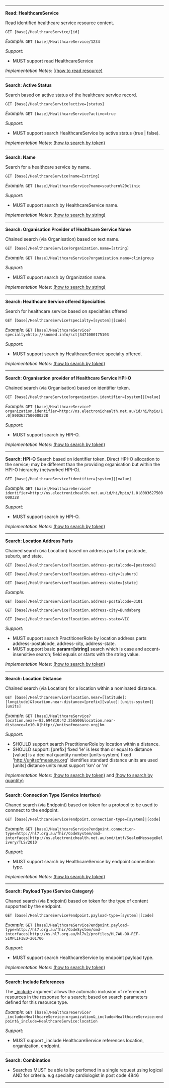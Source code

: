 -----------
**Read: HealthcareService**

Read identified healthcare service resource content.

`GET [base]/HealthcareService/[id]`

*Example:* `GET [base]/HealthcareService/1234`

*Support:*

* MUST support read HealthcareService

*Implementation Notes:*  [[(how to read resource)]

-----------
**Search: Active Status**

Search based on active status of the healthcare service record.

`GET [base]/HealthcareService?active=[status]`

*Example:* `GET [base]/HealthcareService?active=true`

*Support:*

* MUST support search HealthcareService by active status (true | false).

*Implementation Notes:* [(how to search by token)]

-----------
**Search: Name**

Search for a healthcare service by name.

`GET [base]/HealthcareService?name=[string]`

*Example:* `GET [base]/HealthcareService?name=southern%20clinic`

*Support:*

* MUST support search by HealthcareService name.

*Implementation Notes:* [(how to search by string)]

-----------
**Search: Organisation Provider of Healthcare Service Name**

Chained search (via Organisation) based on text name.

`GET [base]/HealthcareService?organization.name=[string]`

*Example:* `GET [base]/HealthcareService?organization.name=clinigroup`

*Support:*

* MUST support search by Organization name.

*Implementation Notes:* [(how to search by string)]

-----------
**Search: Healthcare Service offered Specialties**

Search for healthcare service based on specialties offered

`GET [base]/HealthcareService?specialty=[system]|[code]`

*Example:* `GET [base]/HealthcareService?specialty=http://snomed.info/sct|3471000175103`

*Support:*

* MUST support search by HealthcareService specialty offered.

*Implementation Notes:* [(how to search by token)]

-----------
**Search: Organisation provider of Healthcare Service HPI-O**

Chained search (via Organisation) based on identifier token.

`GET [base]/HealthcareService?organization.identifier=[system]|[value]`

*Example:* `GET [base]/HealthcareService?organization.identifier=http://ns.electronichealth.net.au/id/hi/hpio/1.0|8003627500000328`

*Support:*

* MUST support search by HPI-O.

*Implementation Notes:* [(how to search by token)]

-----------
**Search: HPI-O**
Search based on identifier token. Direct HPI-O allocation to the service; may be different than the providing organisation but within the HPI-O hierarchy (networked HPI-O).

`GET [base]/HealthcareService?identifier=[system]|[value]`

*Example:* `GET [base]/HealthcareService?identifier=http://ns.electronichealth.net.au/id/hi/hpio/1.0|8003627500000328`

*Support:*

* MUST support search by HPI-O.

*Implementation Notes:* [(how to search by token)]

-----------
**Search: Location Address Parts**

Chained search (via Location) based on address parts for postcode, suburb, and state.

`GET [base]/HealthcareService?location.address-postalcode=[postcode]`

`GET [base]/HealthcareService?location.address-city=[suburb]`

`GET [base]/HealthcareService?location.address-state=[state]`

*Example:* 

`GET [base]/HealthcareService?location.address-postalcode=3101`

`GET [base]/HealthcareService?location.address-city=Bundaberg`

`GET [base]/HealthcareService?location.address-state=VIC`

*Support:*

* MUST support search PractitionerRole by location address parts address-postalcode, address-city, address-state.
* MUST support basic **param=[string]** search which is case and accent-insensitive search;  field equals or starts with the string value.

*Implementation Notes:* 
[(how to search by token)]

-----------
**Search: Location Distance**

Chained search (via Location) for a location within a nominated distance.

`GET [base]/HealthcareService?location.near=[latitude]:[longitude]&location.near-distance=[prefix][value]|[units-system]|[units]`

*Example:* `GET [base]/HealthcareService?location.near=-83.694810:42.256500&location.near-distance=le10.0|http://unitsofmeasure.org|km`

*Support:*

* SHOULD support search PractitionerRole by location within a distance.
* SHOULD support:
[prefix] fixed 'le' is less than or equal to distance
[value] is a decimal quantity number
[units-system] fixed 'http://unitsofmeasure.org' identifies standard distance units are used
[units] distance units must support 'km' or 'm'

*Implementation Notes:* 
[(how to search by token)] and [(how to search by quantity)]

-----------
**Search: Connection Type (Service Interface)**

Chaned search (via Endpoint) based on token for a protocol to be used to connnect to the endpoint.
 
`GET [base]/HealthcareService?endpoint.connection-type=[system]|[code]`

*Example:* `GET [base]/HealthcareService?endpoint.connection-type=http://hl7.org.au/fhir/CodeSystem/smd-interfaces|http://ns.electronichealth.net.au/smd/intf/SealedMessageDelivery/TLS/2010`

*Support:*

* MUST support search by HealthcareService by endpoint connection type.

*Implementation Notes:* [(how to search by token)]

-----------
**Search: Payload Type (Service Category)**

Chaned search (via Endpoint) based on token for the type of content supported by the endpoint.
 
`GET [base]/HealthcareService?endpoint.payload-type=[system]|[code]`

*Example:* `GET [base]/HealthcareService?endpoint.payload-type=http://hl7.org.au/fhir/CodeSystem/smd-interfaces|http://ns.hl7.org.au/hl7v2/profiles/HL7AU-OO-REF-SIMPLIFIED-201706`

*Support:*

* MUST support search HealthcareService by endpoint payload type.

*Implementation Notes:* [(how to search by token)]

-----------
**Search: Include References**

The [_include](http://hl7.org/fhir/search.html#include) argument allows the automatic inclusion of referenced resources in the response for a search; based on search parameters defined for this resource type.

*Example:* `GET [base]/HealthcareService?_include=HealthcareService:organization&_include=HealthcareService:endpoint&_include=HealthcareService:location`

*Support:*

* MUST support _include HealthcareService references location, organization, endpoint.

-----------
**Search: Combination**

* Searches MUST be able to be perfomed in a single request using logical AND for criteria. e.g specialty cardiologist in post code 4846

-----------

 [(how to search by reference)]: http://hl7.org/fhir/search.html#reference
 [(how to search by token)]: http://hl7.org/fhir/search.html#token
 [(how to search by date)]: http://hl7.org/fhir/search.html#date
 [(how to search by string)]: http://hl7.org/fhir/search.html#string
 [(how to search by quantity)]: http://hl7.org/fhir/search.html#quantity
 [(how to read resource)]: http://hl7.org/fhir/http.html#read

